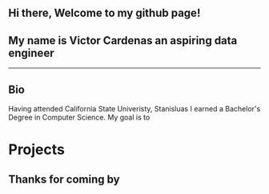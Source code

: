 ## Hi there, Welcome to my github page!
## My name is Victor Cardenas an aspiring data engineer
___
## Bio

Having attended California State Univeristy, Stanisluas I earned a Bachelor's Degree in Computer Science.
My goal is to 



# Projects






















## Thanks for coming by
